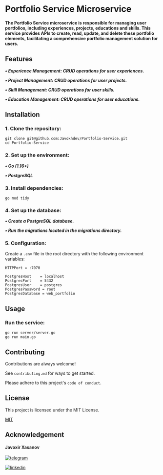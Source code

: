 # Portfolio Service Microservice



#### The Portfolio Service microservice is responsible for managing user portfolios, including experiences, projects, educations and skills. This service provides APIs to create, read, update, and delete these portfolio elements, facilitating a comprehensive portfolio management solution for users.

## Features

***•  Experience Management: CRUD operations for user experiences.***

***• Project Management: CRUD operations for user projects.***

***• Skill Management: CRUD operations for user skills.***

***• Education Management: CRUD operations for user educations.***

## Installation

### 1. Clone the repository:

```
git clone git@github.com:Javokhdev/Portfolio-Service.git
cd Portfolio-Service
```
### 2. Set up the environment:

***• Go (1.16+)***

***• PostgreSQL***

### 3. Install dependencies:

```
go mod tidy
```

### 4. Set up the database:

***• Create a PostgreSQL database.***

***• Run the migrations located in the migrations directory.***

### 5. Configuration:

Create a `.env` file in the root directory with the following environment variables:

```.env
HTTPPort = :7070

PostgresHost    = localhost
PostgresPort    = 5432
PostgresUser    = postgres
PostgresPassword = root
PostgresDatabase = web_portfolio
```

## Usage

### Run the service:

```
go run server/server.go
go run main.go
```

## Contributing

Contributions are always welcome!

See `contributing.md` for ways to get started.

Please adhere to this project's `code of conduct`.


## License

This project is licensed under the MIT License.

[MIT](https://choosealicense.com/licenses/mit/)


## Acknowledgement

#### Javoxir Xasanov 
[![telegram](https://img.shields.io/badge/telegram-1DA1F2?style=for-the-badge&logo=twitter&logoColor=white)](https://t.me/javohir_khasanov)

[![linkedin](https://img.shields.io/badge/linkedin-0A66C2?style=for-the-badge&logo=linkedin&logoColor=white)](https://www.linkedin.com/in/javohir-xasanov/)






